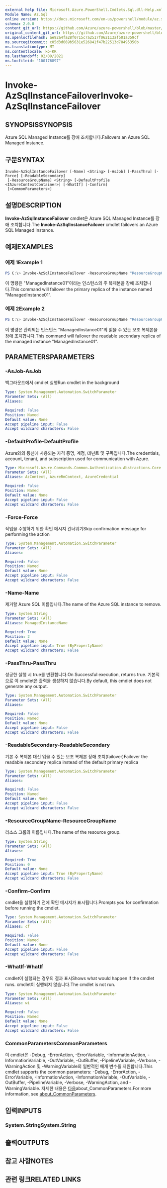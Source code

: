 ```yaml
---
external help file: Microsoft.Azure.PowerShell.Cmdlets.Sql.dll-Help.xml
Module Name: Az.Sql
online version: https://docs.microsoft.com/en-us/powershell/module/az.sql/invoke-AzSqlInstanceFailover
schema: 2.0.0
content_git_url: https://github.com/Azure/azure-powershell/blob/master/src/Sql/Sql/help/Invoke-AzSqlInstanceFailover.md
original_content_git_url: https://github.com/Azure/azure-powershell/blob/master/src/Sql/Sql/help/Invoke-AzSqlInstanceFailover.md
ms.openlocfilehash: ae92a4fa28f0715c7a2517f062113afb01a359cf
ms.sourcegitcommit: c05d3d669b5631e526841f47b22513d78495350b
ms.translationtype: MT
ms.contentlocale: ko-KR
ms.lasthandoff: 02/09/2021
ms.locfileid: "100176897"
---
```

# <span data-ttu-id="2dae3-101">Invoke-AzSqlInstanceFailover</span><span class="sxs-lookup"><span data-stu-id="2dae3-101">Invoke-AzSqlInstanceFailover</span></span>

## <span data-ttu-id="2dae3-102">SYNOPSIS</span><span class="sxs-lookup"><span data-stu-id="2dae3-102">SYNOPSIS</span></span>
<span data-ttu-id="2dae3-103">Azure SQL Managed Instance를 장애 조치합니다.</span><span class="sxs-lookup"><span data-stu-id="2dae3-103">Failovers an Azure SQL Managed Instance.</span></span>

## <span data-ttu-id="2dae3-104">구문</span><span class="sxs-lookup"><span data-stu-id="2dae3-104">SYNTAX</span></span>

```
Invoke-AzSqlInstanceFailover [-Name] <String> [-AsJob] [-PassThru] [-Force] [-ReadableSecondary]
 [-ResourceGroupName] <String> [-DefaultProfile <IAzureContextContainer>] [-WhatIf] [-Confirm]
 [<CommonParameters>]
```

## <span data-ttu-id="2dae3-105">설명</span><span class="sxs-lookup"><span data-stu-id="2dae3-105">DESCRIPTION</span></span>
<span data-ttu-id="2dae3-106">**Invoke-AzSqlInstanceFailover** cmdlet은 Azure SQL Managed Instance를 장애 조치합니다.</span><span class="sxs-lookup"><span data-stu-id="2dae3-106">The **Invoke-AzSqlInstanceFailover** cmdlet failovers an Azure SQL Managed Instance.</span></span>

## <span data-ttu-id="2dae3-107">예제</span><span class="sxs-lookup"><span data-stu-id="2dae3-107">EXAMPLES</span></span>

### <span data-ttu-id="2dae3-108">예제 1</span><span class="sxs-lookup"><span data-stu-id="2dae3-108">Example 1</span></span>
```powershell
PS C:\> Invoke-AzSqlInstanceFailover -ResourceGroupName "ResourceGroup01" -Name "ManagedInstance01"
```

<span data-ttu-id="2dae3-109">이 명령은 "ManagedInstance01"이라는 인스턴스의 주 복제본을 장애 조치합니다.</span><span class="sxs-lookup"><span data-stu-id="2dae3-109">This command will failover the primary replica of the instance named "ManagedInstance01".</span></span>

### <span data-ttu-id="2dae3-110">예제 2</span><span class="sxs-lookup"><span data-stu-id="2dae3-110">Example 2</span></span>
```powershell
PS C:\> Invoke-AzSqlInstanceFailover -ResourceGroupName "ResourceGroup01" -Name "ManagedInstance01" -ReadableSecondary
```

<span data-ttu-id="2dae3-111">이 명령은 관리되는 인스턴스 "ManagedInstance01"의 읽을 수 있는 보조 복제본을 장애 조치합니다.</span><span class="sxs-lookup"><span data-stu-id="2dae3-111">This command will failover the readable secondary replica of the managed instance "ManagedInstance01".</span></span>

## <span data-ttu-id="2dae3-112">PARAMETERS</span><span class="sxs-lookup"><span data-stu-id="2dae3-112">PARAMETERS</span></span>

### <span data-ttu-id="2dae3-113">-AsJob</span><span class="sxs-lookup"><span data-stu-id="2dae3-113">-AsJob</span></span>
<span data-ttu-id="2dae3-114">백그라운드에서 cmdlet 실행</span><span class="sxs-lookup"><span data-stu-id="2dae3-114">Run cmdlet in the background</span></span>

```yaml
Type: System.Management.Automation.SwitchParameter
Parameter Sets: (All)
Aliases:

Required: False
Position: Named
Default value: None
Accept pipeline input: False
Accept wildcard characters: False
```

### <span data-ttu-id="2dae3-115">-DefaultProfile</span><span class="sxs-lookup"><span data-stu-id="2dae3-115">-DefaultProfile</span></span>
<span data-ttu-id="2dae3-116">Azure와의 통신에 사용되는 자격 증명, 계정, 테넌트 및 구독입니다.</span><span class="sxs-lookup"><span data-stu-id="2dae3-116">The credentials, account, tenant, and subscription used for communication with Azure.</span></span>

```yaml
Type: Microsoft.Azure.Commands.Common.Authentication.Abstractions.Core.IAzureContextContainer
Parameter Sets: (All)
Aliases: AzContext, AzureRmContext, AzureCredential

Required: False
Position: Named
Default value: None
Accept pipeline input: False
Accept wildcard characters: False
```

### <span data-ttu-id="2dae3-117">-Force</span><span class="sxs-lookup"><span data-stu-id="2dae3-117">-Force</span></span>
<span data-ttu-id="2dae3-118">작업을 수행하기 위한 확인 메시지 건너뛰기</span><span class="sxs-lookup"><span data-stu-id="2dae3-118">Skip confirmation message for performing the action</span></span>

```yaml
Type: System.Management.Automation.SwitchParameter
Parameter Sets: (All)
Aliases:

Required: False
Position: Named
Default value: None
Accept pipeline input: False
Accept wildcard characters: False
```

### <span data-ttu-id="2dae3-119">-Name</span><span class="sxs-lookup"><span data-stu-id="2dae3-119">-Name</span></span>
<span data-ttu-id="2dae3-120">제거할 Azure SQL 이름입니다.</span><span class="sxs-lookup"><span data-stu-id="2dae3-120">The name of the Azure SQL instance to remove.</span></span>

```yaml
Type: System.String
Parameter Sets: (All)
Aliases: ManagedInstanceName

Required: True
Position: 2
Default value: None
Accept pipeline input: True (ByPropertyName)
Accept wildcard characters: False
```

### <span data-ttu-id="2dae3-121">-PassThru</span><span class="sxs-lookup"><span data-stu-id="2dae3-121">-PassThru</span></span>
<span data-ttu-id="2dae3-122">성공한 실행 시 true를 반환합니다.</span><span class="sxs-lookup"><span data-stu-id="2dae3-122">On Successful execution, returns true.</span></span>  <span data-ttu-id="2dae3-123">기본적으로 이 cmdlet은 출력을 생성하지 않습니다.</span><span class="sxs-lookup"><span data-stu-id="2dae3-123">By default, this cmdlet does not generate any output.</span></span>

```yaml
Type: System.Management.Automation.SwitchParameter
Parameter Sets: (All)
Aliases:

Required: False
Position: Named
Default value: None
Accept pipeline input: False
Accept wildcard characters: False
```

### <span data-ttu-id="2dae3-124">-ReadableSecondary</span><span class="sxs-lookup"><span data-stu-id="2dae3-124">-ReadableSecondary</span></span>
<span data-ttu-id="2dae3-125">기본 주 복제본 대신 읽을 수 있는 보조 복제본 장애 조치(failover)</span><span class="sxs-lookup"><span data-stu-id="2dae3-125">Failover the readable secondary replica instead of the default primary replica</span></span>

```yaml
Type: System.Management.Automation.SwitchParameter
Parameter Sets: (All)
Aliases:

Required: False
Position: Named
Default value: None
Accept pipeline input: False
Accept wildcard characters: False
```

### <span data-ttu-id="2dae3-126">-ResourceGroupName</span><span class="sxs-lookup"><span data-stu-id="2dae3-126">-ResourceGroupName</span></span>
<span data-ttu-id="2dae3-127">리소스 그룹의 이름입니다.</span><span class="sxs-lookup"><span data-stu-id="2dae3-127">The name of the resource group.</span></span>

```yaml
Type: System.String
Parameter Sets: (All)
Aliases:

Required: True
Position: 0
Default value: None
Accept pipeline input: True (ByPropertyName)
Accept wildcard characters: False
```

### <span data-ttu-id="2dae3-128">-Confirm</span><span class="sxs-lookup"><span data-stu-id="2dae3-128">-Confirm</span></span>
<span data-ttu-id="2dae3-129">cmdlet을 실행하기 전에 확인 메시지가 표시됩니다.</span><span class="sxs-lookup"><span data-stu-id="2dae3-129">Prompts you for confirmation before running the cmdlet.</span></span>

```yaml
Type: System.Management.Automation.SwitchParameter
Parameter Sets: (All)
Aliases: cf

Required: False
Position: Named
Default value: None
Accept pipeline input: False
Accept wildcard characters: False
```

### <span data-ttu-id="2dae3-130">-WhatIf</span><span class="sxs-lookup"><span data-stu-id="2dae3-130">-WhatIf</span></span>
<span data-ttu-id="2dae3-131">cmdlet이 실행되는 경우의 결과 표시</span><span class="sxs-lookup"><span data-stu-id="2dae3-131">Shows what would happen if the cmdlet runs.</span></span> <span data-ttu-id="2dae3-132">cmdlet이 실행되지 않습니다.</span><span class="sxs-lookup"><span data-stu-id="2dae3-132">The cmdlet is not run.</span></span>

```yaml
Type: System.Management.Automation.SwitchParameter
Parameter Sets: (All)
Aliases: wi

Required: False
Position: Named
Default value: None
Accept pipeline input: False
Accept wildcard characters: False
```

### <span data-ttu-id="2dae3-133">CommonParameters</span><span class="sxs-lookup"><span data-stu-id="2dae3-133">CommonParameters</span></span>
<span data-ttu-id="2dae3-134">이 cmdlet은 -Debug, -ErrorAction, -ErrorVariable, -InformationAction, -InformationVariable, -OutVariable, -OutBuffer, -PipelineVariable, -Verbose, -WarningAction 및 -WarningVariable의 일반적인 매개 변수를 지원합니다.</span><span class="sxs-lookup"><span data-stu-id="2dae3-134">This cmdlet supports the common parameters: -Debug, -ErrorAction, -ErrorVariable, -InformationAction, -InformationVariable, -OutVariable, -OutBuffer, -PipelineVariable, -Verbose, -WarningAction, and -WarningVariable.</span></span> <span data-ttu-id="2dae3-135">자세한 내용은 [다음](http://go.microsoft.com/fwlink/?LinkID=113216)about_CommonParameters.</span><span class="sxs-lookup"><span data-stu-id="2dae3-135">For more information, see [about_CommonParameters](http://go.microsoft.com/fwlink/?LinkID=113216).</span></span>

## <span data-ttu-id="2dae3-136">입력</span><span class="sxs-lookup"><span data-stu-id="2dae3-136">INPUTS</span></span>

### <span data-ttu-id="2dae3-137">System.String</span><span class="sxs-lookup"><span data-stu-id="2dae3-137">System.String</span></span>

## <span data-ttu-id="2dae3-138">출력</span><span class="sxs-lookup"><span data-stu-id="2dae3-138">OUTPUTS</span></span>

## <span data-ttu-id="2dae3-139">참고 사항</span><span class="sxs-lookup"><span data-stu-id="2dae3-139">NOTES</span></span>

## <span data-ttu-id="2dae3-140">관련 링크</span><span class="sxs-lookup"><span data-stu-id="2dae3-140">RELATED LINKS</span></span>
